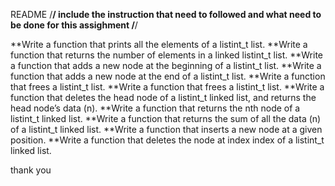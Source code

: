 README
/******************************************************************************************/
include the instruction that need to followed and what need to be done for this assighment 
/******************************************************************************************/

**Write a function that prints all the elements of a listint_t list.
**Write a function that returns the number of elements in a linked listint_t list.
**Write a function that adds a new node at the beginning of a listint_t list.
**Write a function that adds a new node at the end of a listint_t list.
**Write a function that frees a listint_t list.
**Write a function that frees a listint_t list.
**Write a function that deletes the head node of a listint_t linked list, and returns the head node’s data (n).
**Write a function that returns the nth node of a listint_t linked list.
**Write a function that returns the sum of all the data (n) of a listint_t linked list.
**Write a function that inserts a new node at a given position.
**Write a function that deletes the node at index index of a listint_t linked list.

thank you 


